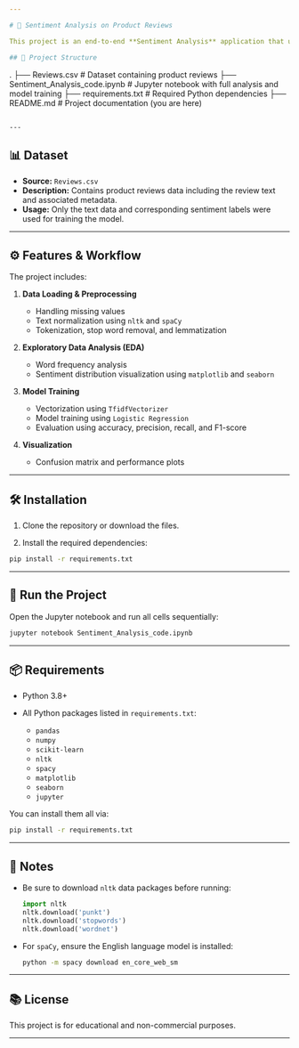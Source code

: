 ```yaml
---

# 🧠 Sentiment Analysis on Product Reviews

This project is an end-to-end **Sentiment Analysis** application that uses machine learning and natural language processing (NLP) techniques to predict the sentiment (positive/negative) from product review text.

## 📁 Project Structure

```
.
├── Reviews.csv                     # Dataset containing product reviews
├── Sentiment_Analysis_code.ipynb  # Jupyter notebook with full analysis and model training
├── requirements.txt               # Required Python dependencies
├── README.md                      # Project documentation (you are here)
```

---
```


## 📊 Dataset

* **Source:** `Reviews.csv`
* **Description:** Contains product reviews data including the review text and associated metadata.
* **Usage:** Only the text data and corresponding sentiment labels were used for training the model.

---

## ⚙️ Features & Workflow

The project includes:

1. **Data Loading & Preprocessing**

   * Handling missing values
   * Text normalization using `nltk` and `spaCy`
   * Tokenization, stop word removal, and lemmatization

2. **Exploratory Data Analysis (EDA)**

   * Word frequency analysis
   * Sentiment distribution visualization using `matplotlib` and `seaborn`

3. **Model Training**

   * Vectorization using `TfidfVectorizer`
   * Model training using `Logistic Regression`
   * Evaluation using accuracy, precision, recall, and F1-score

4. **Visualization**

   * Confusion matrix and performance plots

---

## 🛠️ Installation

1. Clone the repository or download the files.

2. Install the required dependencies:

```bash
pip install -r requirements.txt
```

---

## 🚀 Run the Project

Open the Jupyter notebook and run all cells sequentially:

```bash
jupyter notebook Sentiment_Analysis_code.ipynb
```

---

## 📦 Requirements

* Python 3.8+
* All Python packages listed in `requirements.txt`:

  * `pandas`
  * `numpy`
  * `scikit-learn`
  * `nltk`
  * `spacy`
  * `matplotlib`
  * `seaborn`
  * `jupyter`

You can install them all via:

```bash
pip install -r requirements.txt
```

---

## 📌 Notes

* Be sure to download `nltk` data packages before running:

  ```python
  import nltk
  nltk.download('punkt')
  nltk.download('stopwords')
  nltk.download('wordnet')
  ```
* For `spaCy`, ensure the English language model is installed:

  ```bash
  python -m spacy download en_core_web_sm
  ```

---

## 📚 License

This project is for educational and non-commercial purposes.

---
